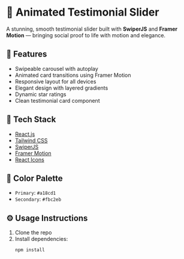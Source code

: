 # 💬 Animated Testimonial Slider

A stunning, smooth testimonial slider built with **SwiperJS** and **Framer Motion** — bringing social proof to life with motion and elegance.

## 🌟 Features

- Swipeable carousel with autoplay
- Animated card transitions using Framer Motion
- Responsive layout for all devices
- Elegant design with layered gradients
- Dynamic star ratings
- Clean testimonial card component

## 🧰 Tech Stack

- [React.js](https://reactjs.org/)
- [Tailwind CSS](https://tailwindcss.com/)
- [SwiperJS](https://swiperjs.com/)
- [Framer Motion](https://www.framer.com/motion/)
- [React Icons](https://react-icons.github.io/react-icons/)

## 🎨 Color Palette

- `Primary`: `#a18cd1`
- `Secondary`: `#fbc2eb`


## ⚙️ Usage Instructions

1. Clone the repo
2. Install dependencies:
   ```bash
   npm install